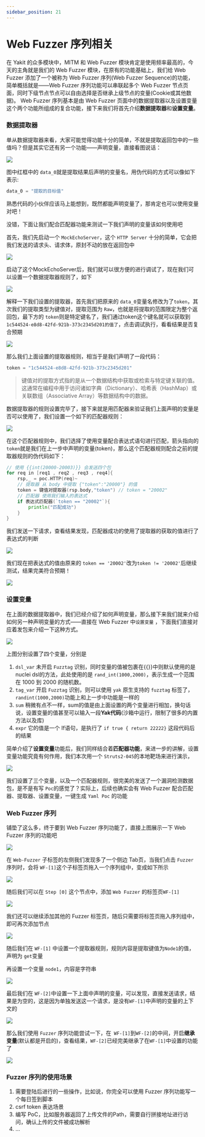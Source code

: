 ```yaml
---
sidebar_position: 21
---
```


# Web Fuzzer 序列相关

在 Yakit 的众多模块中，MITM 和 Web Fuzzer 模块肯定是使用频率最高的，今天的主角就是我们的 Web Fuzzer 模块，在原有的功能基础上，我们给 Web Fuzzer 添加了一个被称为 Web Fuzzer 序列(Web Fuzzer Sequence)的功能，简单概括就是——Web Fuzzer 序列功能可以串联起多个 Web Fuzzer 节点页面，同时下级节点节点可以自由选择是否继承上级节点的变量(Cookie或其他数据)。
Web Fuzzer 序列基本是由 Web Fuzzer 页面中的数据提取器以及设置变量这个两个功能所组成的复合功能，接下来我们将首先介绍**数据提取器**和**设置变量**。

### 数据提取器

单从数据提取器来看，大家可能觉得功能十分的简单，不就是提取返回包中的一些值吗？但是其实它还有另一个功能——声明变量，直接看图说话：

![](/img/products/yakit/Fuzzer-Sequence/sequence_1.png)

图中红框中的 `data_0`就是提取结果后声明的变量名，用伪代码的方式可以像如下表示:

```go
data_0 = "提取的目标值"
```

熟悉代码的小伙伴应该马上能想到，既然都能声明变量了，那肯定也可以使用变量对吧！

没错，下面让我们配合匹配器功能来测试一下我们声明的变量该如何使用吧

首先，我们先启动一个 `MockEchoServer`，这个 `HTTP Server` 十分的简单，它会把我们发送的请求头、请求体，原封不动的放在返回包中

![](/img/products/yakit/Fuzzer-Sequence/sequence_2.png)

启动了这个MockEchoServer后，我们就可以很方便的进行调试了，现在我们可以设置一个数据提取器规则了，如下

![](/img/products/yakit/Fuzzer-Sequence/sequence_3.png)

解释一下我们设置的提取器，首先我们把原来的 `data_0`变量名修改为了`token`，其次我们的提取类型为键值对，提取范围为 `Raw`，也就是将提取的范围限定为整个返回包，最下方的 `token`则是特定键名了，我们通过token这个键名就可以获取到`1c544524-e8d8-42fd-921b-373c2345d201的值了`，点击调试执行，看看结果是否复合预期

![](/img/products/yakit/Fuzzer-Sequence/sequence_4.png)

那么我们上面设置的提取器规则，相当于是我们声明了一段代码：

```go
token = "1c544524-e8d8-42fd-921b-373c2345d201"
```

> 键值对的提取方式指的是从一个数据结构中获取或检索与特定键关联的值。这通常在编程中用于访问诸如字典（Dictionary）、哈希表（HashMap）或关联数组（Associative Array）等数据结构中的数据。

数据提取器的规则设置完毕了，接下来就是用匹配器来验证我们上面声明的变量是否可以使用了，我们设置一个如下的匹配器规则：

![](/img/products/yakit/Fuzzer-Sequence/sequence_5.png)

在这个匹配器规则中，我们选择了使用变量配合表达式语句进行匹配，箭头指向的 `token`就是我们在上一步中声明的变量(token)，那么这个匹配器规则配合之前的提取器规则的伪代码如下：

```go
// 使用 {{int(20000-20003)}} 会发送四个包
for req in [req1 , req2 , req3 , req4]{
    rsp,_ = poc.HTTP(req)~
    // 提取器 从 body 中提取 {"token":"20000"} 的值
    token = 键值对提取器(rsp.body,"token") // token = "20002"
    // 匹配器 使用我们输入的表达式
    if 表达式匹配器(`token == "20002"`){
        println("匹配成功")
    }
}
```


我们发送一下请求，查看结果发现，匹配器成功的使用了提取器的获取的值进行了表达式的判断

![](/img/products/yakit/Fuzzer-Sequence/sequence_6.png)

我们现在把表达式的值由原来的 `token == '20002'`改为`token != '20002'`后继续测试，结果完美符合预期！

![](/img/products/yakit/Fuzzer-Sequence/sequence_7.png)

### 设置变量

在上面的数据提取器中，我们已经介绍了如何声明变量，那么接下来我们就来介绍如何另一种声明变量的方式——直接在 Web Fuzzer 中`设置变量` ，下面我们直接对应着发包来介绍一下这种方式。

![](/img/products/yakit/Fuzzer-Sequence/sequence_8.png)

上图分别设置了四个变量，分别是
1. `dsl_var` 未开启 `Fuzztag` 识别，同时变量的值被包裹在{{}}中则默认使用的是 nuclei dsl的方法，此处使用的是 `rand_int(1000,2000)`，表示生成一个范围在 1000 到 2000 的随机数。
2. `tag_var` 开启 `Fuzztag` 识别，则可以使用 `yak` 原生支持的 `fuzztag` 标签了，`randint(1000,2000)`功能上和上一步中功能是一样的
3. `sum` 稍微有点不一样，sum的值是由上面设置的两个变量进行相加，换句话说，设置变量的值甚至可以输入一段**Yak代码**(沙箱中运行，限制了很多的内置方法以及库)
4. `expr` 它的值是一个 If语句，是执行了 `if true { return 22222}` 这段代码后的结果

简单介绍了**设置变量**功能后，我们同样结合着**匹配器功能**，来进一步的讲解，设置变量功能究竟有何作用，我们本次用一个 `Struts2-045`的本地靶场来进行演示，

![](/img/products/yakit/Fuzzer-Sequence/sequence_9.png)

我们设置了三个变量，以及一个匹配器规则，很完美的发送了一个漏洞检测数据包，是不是有写 `Poc`的感觉了？实际上，后续也确实会有 Web Fuzzer 配合匹配器、提取器、设置变量，一键生成 `Yaml Poc` 的功能

### Web Fuzzer 序列

铺垫了这么多，终于要到 Web Fuzzer 序列功能了，直接上图展示一下 Web Fuzzer 序列的功能吧

![](/img/products/yakit/Fuzzer-Sequence/sequence_10.png)

在 `Web-Fuzzer` 子标签的左侧我们发现多了一个侧边 Tab页，当我们点击 `Fuzzer` 序列时，会将 `WF-[1]`这个子标签页拖入一个序列组中，变成如下所示

![](/img/products/yakit/Fuzzer-Sequence/sequence_11.png)

随后我们可以在 `Step [0]` 这个节点中，添加 `Web Fuzzer` 的标签页`WF-[1]`

![](/img/products/yakit/Fuzzer-Sequence/sequence_12.png)

我们还可以继续添加其他的 Fuzzer 标签页，随后只需要将标签页拖入序列组中，即可再次添加节点

![](/img/products/yakit/Fuzzer-Sequence/sequence_13.png)

随后我们在 `WF-[1]` 中设置一个提取器规则，规则内容是提取键值为`Node1`的值，声明为 `get`变量

再设置一个变量 `node1`，内容是字符串

![](/img/products/yakit/Fuzzer-Sequence/sequence_14.png)

最后我们在 `WF-[2]`中设置一下上面中声明的变量，可以发现，直接发送请求，结果是为空的，这是因为单独发送这一个请求，是没有`WF-[1]`中声明的变量的上下文的

![](/img/products/yakit/Fuzzer-Sequence/sequence_15.png)

那么我们使用 `Fuzzer` 序列功能尝试一下，在` WF-[1]`到`WF-[2]`的中间，开启**继承变量**(默认都是开启的)，查看结果，`WF-[2]`已经完美继承了在`WF-[1]`中设置的功能了

![](/img/products/yakit/Fuzzer-Sequence/sequence_16.png)

### Fuzzer 序列的使用场景

1. 需要登陆后进行的一些操作，比如说，你完全可以使用 Fuzzer 序列功能写一个每日签到脚本
2. csrf token 表达场景
3. 编写 PoC，比如服务器返回了上传文件的Path，需要自行拼接地址进行访问，确认上传的文件被成功解析
4. ...
